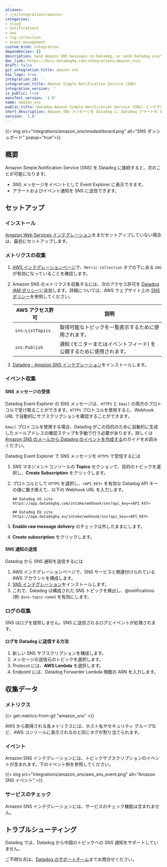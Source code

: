 ```yaml
---
aliases:
- /ja/integrations/awssns/
categories:
- cloud
- notifications
- aws
- log collection
- event management
custom_kind: integration
dependencies: []
description: Send Amazon SNS messages to Datadog, or send Datadog alerts to SNS.
doc_link: https://docs.datadoghq.com/integrations/amazon_sns/
draft: false
git_integration_title: amazon_sns
has_logo: true
integration_id: ''
integration_title: Amazon Simple Notification Service (SNS)
integration_version: ''
is_public: true
manifest_version: '1.0'
name: amazon_sns
public_title: Datadog-Amazon Simple Notification Service (SNS) インテグレーション
short_description: Amazon SNS メッセージを Datadog に、Datadog アラートを SNS に送信。
version: '1.0'
---
```


<!--  SOURCED FROM https://github.com/DataDog/dogweb -->
{{< img src="integrations/amazon_sns/snsdashboard.png" alt="SNS ダッシュボード" popup="true">}}

## 概要

Amazon Simple Notification Service (SNS) を Datadog に接続すると、次のことが可能になります。

- SNS メッセージをイベントとして Event Explorer に表示できます。
- アラートおよびイベント通知を SNS に送信できます。

## セットアップ

### インストール

[Amazon Web Services インテグレーション][1]をまだセットアップしていない場合は、最初にセットアップします。

### メトリクスの収集

1. [AWS インテグレーションページ][2]で、`Metric Collection` タブの下にある `SNS` が有効になっていることを確認します。

2. Amazon SNS のメトリクスを収集するには、次のアクセス許可を [Datadog IAM ポリシー][3]に追加します。詳細については、AWS ウェブサイト上の [SNS ポリシー][4]を参照してください。

    | AWS アクセス許可   | 説明                                             |
    | ---------------- | ------------------------------------------------------- |
    | `sns:ListTopics` | 取得可能なトピックを一覧表示するために使用されます。                        |
    | `sns:Publish`    | 通知 (モニターまたはイベントフィード) を公開するために使用されます。|

3. [Datadog - Amazon SNS インテグレーション][5]をインストールします。

### イベント収集

#### SNS メッセージの受信

Datadog Event Explorer の SNS メッセージは、`HTTPS` と `Email` の両方のプロトコルで受け取ることができます。`HTTPS` プロトコルを使用すると、Webhook URL で自動的にサブスクリプションを確認することができます。

`Email` プロトコルを使用する場合、Datadog がこの目的のために自動的に生成したメールアドレスの確認ステップを手動で行う必要があります。詳しくは [Amazon SNS のメールから Datadog のイベントを作成する][6]のガイドをお読みください。

Datadog Event Explorer で SNS メッセージを `HTTPS` で受信するには

1. SNS マネジメントコンソールの **Topics** セクションで、目的のトピックを選択し、**Create Subscription** をクリックします。
2. プロトコルとして `HTTPS` を選択し、`<API_KEY>` を有効な Datadog API キーの値に置き換えて、以下の Webhook URL を入力します。

    ```text
    ## Datadog US site
    https://app.datadoghq.com/intake/webhook/sns?api_key=<API_KEY>

    ## Datadog EU site
    https://app.datadoghq.eu/intake/webhook/sns?api_key=<API_KEY>
    ```

3. **Enable raw message delivery** のチェックは外したままにします。
4. **Create subscription** をクリックします。

#### SNS 通知の送信

Datadog から SNS 通知を送信するには

1. AWS インテグレーションページで、SNS サービスと関連付けられている AWS アカウントを構成します。
2. [SNS インテグレーション][5]をインストールします。
3. これで、Datadog は構成された SNS トピックを検出し、@notifications (例: `@sns-topic-name`) を有効にします。

### ログの収集

SNS はログを提供しません。SNS に送信されるログとイベントが処理されます。

#### ログを Datadog に送信する方法

1. 新しい SNS サブスクリプションを構成します。
2. メッセージの送信元のトピックを選択します。
3. Protocol には、**AWS Lambda** を選択します。
4. Endpoint には、Datadog Forwarder Lambda 関数の ARN を入力します。

## 収集データ

### メトリクス
{{< get-metrics-from-git "amazon_sns" >}}


AWS から取得される各メトリクスには、ホスト名やセキュリティ グループなど、AWS コンソールに表示されるのと同じタグが割り当てられます。

### イベント

Amazon SNS インテグレーションには、トピックサブスクリプションのイベントが含まれます。下のイベント例を参照してください。

{{< img src="integrations/amazon_sns/aws_sns_event.png" alt="Amazon SNS イベント" >}}

### サービスのチェック

Amazon SNS インテグレーションには、サービスのチェック機能は含まれません。

## トラブルシューティング

Datadog では、Datadog から中国のトピックへの SNS 通知をサポートしていません。

ご不明な点は、[Datadog のサポートチーム][8]までお問合せください。

[1]: https://docs.datadoghq.com/ja/integrations/amazon_web_services/
[2]: https://app.datadoghq.com/integrations/amazon-web-services
[3]: https://docs.datadoghq.com/ja/integrations/amazon_web_services/#installation
[4]: https://docs.aws.amazon.com/sns/latest/dg/sns-using-identity-based-policies.html
[5]: https://app.datadoghq.com/integrations/amazon-sns
[6]: https://docs.datadoghq.com/ja/integrations/guide/events-from-sns-emails/
[7]: https://github.com/DataDog/dogweb/blob/prod/integration/amazon_sns/amazon_sns_metadata.csv
[8]: https://docs.datadoghq.com/ja/help/